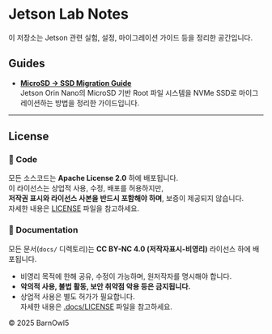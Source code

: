 # Jetson Lab Notes

이 저장소는 Jetson 관련 실험, 설정, 마이그레이션 가이드 등을 정리한 공간입니다.

## Guides

- **[MicroSD → SSD Migration Guide](./microsd-migration-to-SSD/migration_guide.md)**  
  Jetson Orin Nano의 MicroSD 기반 Root 파일 시스템을 NVMe SSD로 마이그레이션하는 방법을 정리한 가이드입니다.



---

## License

### 📜 Code
모든 소스코드는 **Apache License 2.0** 하에 배포됩니다.  
이 라이선스는 상업적 사용, 수정, 배포를 허용하지만,  
**저작권 표시와 라이선스 사본을 반드시 포함해야 하며**, 보증이 제공되지 않습니다.  
자세한 내용은 [LICENSE](./LICENSE) 파일을 참고하세요.

### 📄 Documentation
모든 문서(`docs/` 디렉토리)는 **CC BY-NC 4.0 (저작자표시-비영리)** 라이선스 하에 배포됩니다.  
- 비영리 목적에 한해 공유, 수정이 가능하며, 원저작자를 명시해야 합니다.  
- **악의적 사용, 불법 활동, 보안 취약점 악용 등은 금지됩니다.**  
- 상업적 사용은 별도 허가가 필요합니다.  
자세한 내용은 [.docs/LICENSE](.docs/LICENCE.md) 파일을 참고하세요.

© 2025 BarnOwl5
